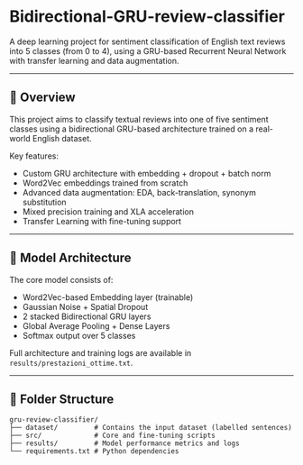 # Bidirectional-GRU-review-classifier

A deep learning project for sentiment classification of English text reviews into 5 classes (from 0 to 4), using a GRU-based Recurrent Neural Network with transfer learning and data augmentation.

---

## 🚀 Overview

This project aims to classify textual reviews into one of five sentiment classes using a bidirectional GRU-based architecture trained on a real-world English dataset.

Key features:
- Custom GRU architecture with embedding + dropout + batch norm
- Word2Vec embeddings trained from scratch
- Advanced data augmentation: EDA, back-translation, synonym substitution
- Mixed precision training and XLA acceleration
- Transfer Learning with fine-tuning support

---

## 🧠 Model Architecture

The core model consists of:

- Word2Vec-based Embedding layer (trainable)
- Gaussian Noise + Spatial Dropout
- 2 stacked Bidirectional GRU layers
- Global Average Pooling + Dense Layers
- Softmax output over 5 classes

Full architecture and training logs are available in `results/prestazioni_ottime.txt`.

---

## 📁 Folder Structure

```text
gru-review-classifier/
├── dataset/         # Contains the input dataset (labelled sentences)
├── src/             # Core and fine-tuning scripts
├── results/         # Model performance metrics and logs
└── requirements.txt # Python dependencies
